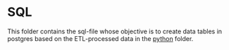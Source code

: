 # SQL
This folder contains the sql-file whose objective is to create data tables in postgres based on the ETL-processed data in the [python](https://github.com/frkroe/DataProject1/tree/main/python) folder.